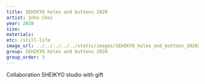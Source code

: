 ```yaml
---
title: SEHIKYO holes and buttons 2020
artist: Inho Choi
year: 2020
size: 
materials: 
etc: /still-life
image_url: ../../../../../static/images/SEHIKYO_holes_and_buttons_20202.jpg
group: SEHIKYO holes and buttons 2020
group_order: 3
---
```


Collaboration SHEIKYO studio with gift